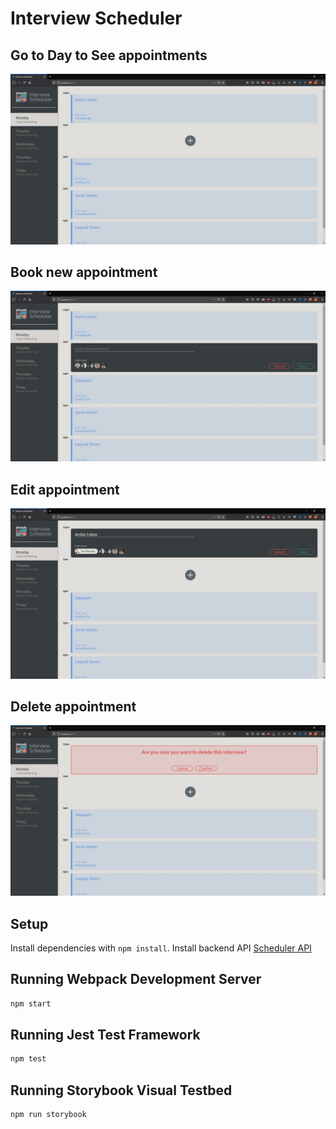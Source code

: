 # Interview Scheduler

## Go to Day to See appointments

![days](https://github.com/JasmeetRangar/scheduler/blob/master/docs/days.JPG)

## Book new appointment

![new](https://github.com/JasmeetRangar/scheduler/blob/master/docs/new.JPG)

## Edit appointment

![edit](https://github.com/JasmeetRangar/scheduler/blob/master/docs/edit.JPG)

## Delete appointment

![delete](https://github.com/JasmeetRangar/scheduler/blob/master/docs/delete.JPG)

## Setup

Install dependencies with `npm install`.
Install backend API [Scheduler API](https://github.com/JasmeetRangar/scheduler-api)

## Running Webpack Development Server

```sh
npm start
```

## Running Jest Test Framework

```sh
npm test
```

## Running Storybook Visual Testbed

```sh
npm run storybook
```
